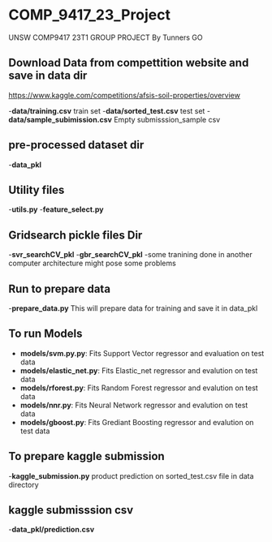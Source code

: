 # COMP_9417_23_Project
 UNSW COMP9417 23T1 GROUP PROJECT
 By Tunners GO

## Download Data from compettition website and save in data dir
https://www.kaggle.com/competitions/afsis-soil-properties/overview

-**data/training.csv** train set
-**data/sorted_test.csv** test set
-**data/sample_subimission.csv** Empty submisssion_sample csv 

## pre-processed dataset dir
-**data_pkl**

## Utility files
-**utils.py**
-**feature_select.py**

## Gridsearch pickle files Dir
-**svr_searchCV_pkl**
-**gbr_searchCV_pkl** 
-some tranining done in another computer architecture might pose some problems
## Run to prepare data
-**prepare_data.py** This will prepare data for training and save it in data_pkl

## To run Models
- **models/svm.py.py**: Fits Support Vector regressor and evaluation on test data
- **models/elastic_net.py**:  Fits Elastic_net regressor and evalution on test data 
- **models/rforest.py**: Fits Random Forest regressor and evalution on test data 
- **models/nnr.py**: Fits Neural Network regressor and evalution on test data 
- **models/gboost.py**: Fits Grediant Boosting regressor and evalution on test data 

## To prepare kaggle submission
-**kaggle_submission.py** product prediction on sorted_test.csv file in data directory

## kaggle submisssion csv
-**data_pkl/prediction.csv**